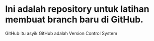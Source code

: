 # Ini adalah repository untuk latihan membuat branch baru di GitHub.
GitHub itu asyik
GitHub adalah Version Control System
